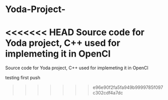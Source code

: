 # Yoda-Project-
<<<<<<< HEAD
Source code for Yoda project, C++ used for implemeting it in OpenCl 
=======
Source code for Yoda project, C++ used for implemeting it in OpenCl

testing first push  
>>>>>>> e96e90f2fa5fa949b9999785f097c302cdf4a7dc

